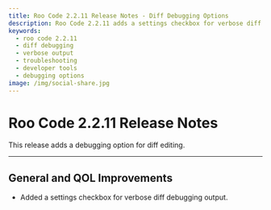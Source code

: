 ```yaml
---
title: Roo Code 2.2.11 Release Notes - Diff Debugging Options
description: Roo Code 2.2.11 adds a settings checkbox for verbose diff debugging output, helping developers troubleshoot diff editing issues.
keywords:
  - roo code 2.2.11
  - diff debugging
  - verbose output
  - troubleshooting
  - developer tools
  - debugging options
image: /img/social-share.jpg
---
```


# Roo Code 2.2.11 Release Notes

This release adds a debugging option for diff editing.

---

## General and QOL Improvements

*   Added a settings checkbox for verbose diff debugging output.